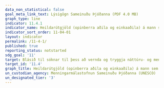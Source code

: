 ```yaml
---
data_non_statistical: false
goal_meta_link_text: Lýsigögn Sameinuðu Þjóðanna (PDF 4.0 MB)
graph_type: line
indicator: 11.4.1
indicator_name: Heildarútgjöld (opinberra aðila og einkaaðila) á mann sem varið er til varðveislu, verndunar og friðunar allrar menningar- og náttúruarfleifðar, eftir tegund arfleifðar (menningararfleifð, náttúruarfleifð, blönduð arfleifð og arfleifð á heimsminjaskrá UNESCO), tegund stjórnvalda (landsstjórn, svæðisstjórn og sveitarstjórn), tegund fjármögnunar (rekstrarútgjöld/fjárfestingar) og tegund einkafjármögnunar (gjafir í fríðu, óhagnaðardrifinn einkageiri og kostun).
indicator_sort_order: 11-04-01
layout: indicator
permalink: /11-4-1/
published: true
reporting_status: notstarted
sdg_goal: '11'
target: Blásið til sóknar til þess að vernda og tryggja náttúru- og menningararfleifð heimsins.  
target_id: '11.4'
graph_title: Heildarútgjöld (opinberra aðila og einkaaðila) á mann sem varið er til varðveislu, verndunar og friðunar allrar menningar- og náttúruarfleifðar, eftir tegund arfleifðar (menningararfleifð, náttúruarfleifð, blönduð arfleifð og arfleifð á heimsminjaskrá UNESCO), tegund stjórnvalda (landsstjórn, svæðisstjórn og sveitarstjórn), tegund fjármögnunar (rekstrarútgjöld/fjárfestingar) og tegund einkafjármögnunar (gjafir í fríðu, óhagnaðardrifinn einkageiri og kostun).
un_custodian_agency: Menningarmálastofnun Sameinuðu Þjóðanna (UNESCO)
un_designated_tier: '3'
---
```

